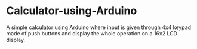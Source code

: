 # Calculator-using-Arduino
A simple calculator using Arduino where input is given through 4x4 keypad made of push buttons and display the whole operation on a 16x2 LCD display.
